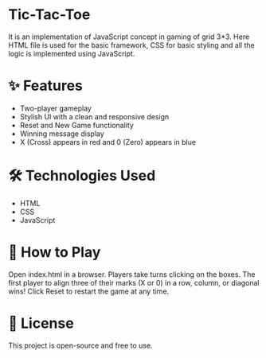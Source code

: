 # Tic-Tac-Toe
It is an implementation of JavaScript concept in gaming of grid 3*3. Here HTML file is used for the basic framework, CSS for basic styling and all the logic is implemented using JavaScript.

# ✨ Features
- Two-player gameplay
- Stylish UI with a clean and responsive design
- Reset and New Game functionality
- Winning message display
- X (Cross) appears in red and 0 (Zero) appears in blue

# 🛠️ Technologies Used
- HTML
- CSS
- JavaScript

# 📌 How to Play
Open index.html in a browser.
Players take turns clicking on the boxes.
The first player to align three of their marks (X or 0) in a row, column, or diagonal wins!
Click Reset to restart the game at any time.

# 📜 License
This project is open-source and free to use.
